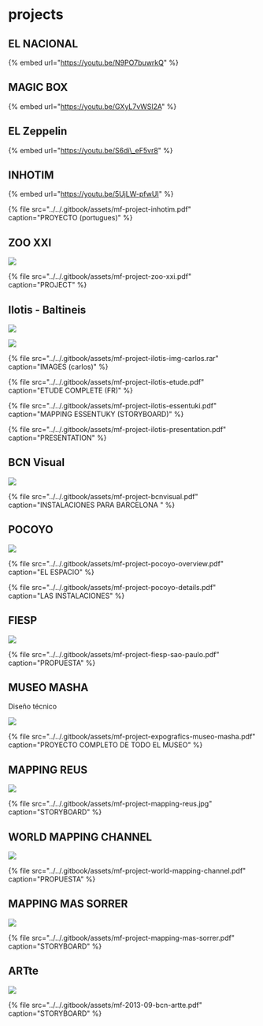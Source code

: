 # projects

## EL NACIONAL

{% embed url="https://youtu.be/N9PO7buwrkQ" %}

## MAGIC BOX

{% embed url="https://youtu.be/GXyL7vWSl2A" %}

## EL Zeppelin

{% embed url="https://youtu.be/S6di\_eF5vr8" %}



## INHOTIM

{% embed url="https://youtu.be/5UjLW-pfwUI" %}

{% file src="../../.gitbook/assets/mf-project-inhotim.pdf" caption="PROYECTO \(portugues\)" %}

## ZOO XXI

![](../../.gitbook/assets/mf-project-zoo-xxi.jpg)

{% file src="../../.gitbook/assets/mf-project-zoo-xxi.pdf" caption="PROJECT" %}

## Ilotis - Baltineis

![](../../.gitbook/assets/mf-project-ilotis-presentation-1-.png)

![](../../.gitbook/assets/mf-project-ilotis-presentation-2-.png)

{% file src="../../.gitbook/assets/mf-project-ilotis-img-carlos.rar" caption="IMAGES \(carlos\)" %}

{% file src="../../.gitbook/assets/mf-project-ilotis-etude.pdf" caption="ETUDE COMPLETE \(FR\)" %}

{% file src="../../.gitbook/assets/mf-project-ilotis-essentuki.pdf" caption="MAPPING ESSENTUKY \(STORYBOARD\)" %}

{% file src="../../.gitbook/assets/mf-project-ilotis-presentation.pdf" caption="PRESENTATION" %}

## BCN Visual

![](../../.gitbook/assets/mf-project-bcnvisual.jpg)

{% file src="../../.gitbook/assets/mf-project-bcnvisual.pdf" caption="INSTALACIONES PARA BARCELONA " %}

## POCOYO

![](../../.gitbook/assets/mf-project-pocoyo-overview.jpg)

{% file src="../../.gitbook/assets/mf-project-pocoyo-overview.pdf" caption="EL ESPACIO" %}

{% file src="../../.gitbook/assets/mf-project-pocoyo-details.pdf" caption="LAS INSTALACIONES" %}

## FIESP

![](../../.gitbook/assets/mf-project-fiesp-sao-paulo.jpg)

{% file src="../../.gitbook/assets/mf-project-fiesp-sao-paulo.pdf" caption="PROPUESTA" %}

## MUSEO MASHA

Diseño técnico

![](../../.gitbook/assets/mf-project-expografics-museo-masha.jpg)

{% file src="../../.gitbook/assets/mf-project-expografics-museo-masha.pdf" caption="PROYECTO COMPLETO DE TODO EL MUSEO" %}

## MAPPING REUS

![](../../.gitbook/assets/mf-project-mapping-reus.jpg)

{% file src="../../.gitbook/assets/mf-project-mapping-reus.jpg" caption="STORYBOARD" %}

## WORLD MAPPING CHANNEL



![](../../.gitbook/assets/mf-project-world-mapping-channel.jpg)

{% file src="../../.gitbook/assets/mf-project-world-mapping-channel.pdf" caption="PROPUESTA" %}

## MAPPING MAS SORRER

![](../../.gitbook/assets/mf-project-mapping-mas-sorrer.jpg)

{% file src="../../.gitbook/assets/mf-project-mapping-mas-sorrer.pdf" caption="STORYBOARD" %}

## ARTte

![](../../.gitbook/assets/mf-2013-09-bcn-artte.jpg)

{% file src="../../.gitbook/assets/mf-2013-09-bcn-artte.pdf" caption="STORYBOARD" %}

